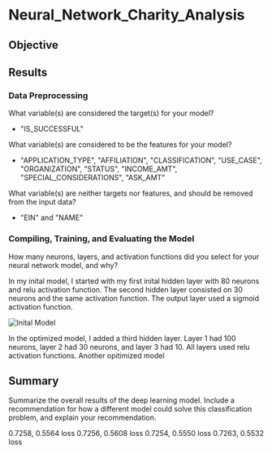 # Neural_Network_Charity_Analysis

## Objective

## Results

### Data Preprocessing

What variable(s) are considered the target(s) for your model?

* "IS_SUCCESSFUL"

What variable(s) are considered to be the features for your model?

* "APPLICATION_TYPE", "AFFILIATION", "CLASSIFICATION", "USE_CASE", "ORGANIZATION", "STATUS", "INCOME_AMT", "SPECIAL_CONSIDERATIONS", "ASK_AMT"

What variable(s) are neither targets nor features, and should be removed from the input data?

* "EIN" and "NAME"

### Compiling, Training, and Evaluating the Model

How many neurons, layers, and activation functions did you select for your neural network model, and why?

In my inital model, I started with my first inital hidden layer with 80 neurons and relu activation function. The second hidden layer consisted on 30 neurons and the same activation function. The output layer used a sigmoid activation function.

![Inital Model]()

In the optimized model, I added a third hidden layer. Layer 1 had 100 neurons, layer 2 had 30 neurons, and layer 3 had 10. All layers used relu activation functions. Another opitimized model

## Summary

Summarize the overall results of the deep learning model. Include a recommendation for how a different model could solve this classification problem, and explain your recommendation.




0.7258, 0.5564 loss
0.7256, 0.5608 loss
0.7254, 0.5550 loss
0.7263, 0.5532 loss